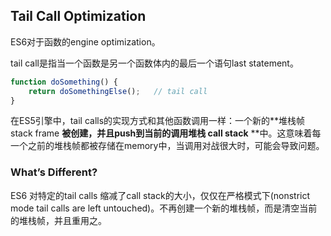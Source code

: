 ## Tail Call Optimization

ES6对于函数的engine optimization。

tail call是指当一个函数是另一个函数体内的最后一个语句last statement。

```js
function doSomething() {
    return doSomethingElse();   // tail call
}
```

在ES5引擎中，tail calls的实现方式和其他函数调用一样：一个新的**堆栈帧 stack frame **被创建，并且push到当前的调用堆栈 call stack** **中。这意味着每一个之前的堆栈帧都被存储在memory中，当调用对战很大时，可能会导致问题。

### What’s Different?

ES6 对特定的tail calls 缩减了call stack的大小，仅仅在严格模式下\(nonstrict mode tail calls are left untouched\)。不再创建一个新的堆栈帧，而是清空当前的堆栈帧，并且重用之。


